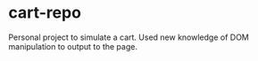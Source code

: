 # cart-repo
Personal project to simulate a cart. Used new knowledge of DOM manipulation to output to the page.
